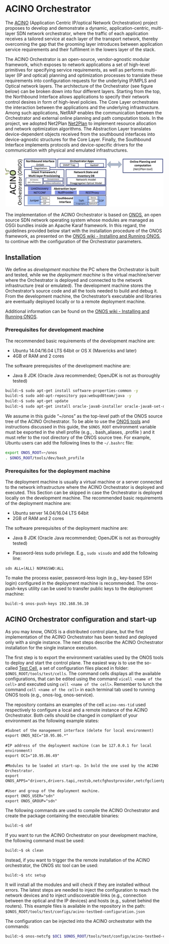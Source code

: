 # ACINO Orchestrator

The [ACINO](http://www.acino.eu) (Application Centric IP/optical Network Orchestration) project proposes to develop and demonstrate a dynamic, application-centric, multi-layer SDN network orchestrator, where the traffic of each application receives a tailored service at each layer of the transport network, thereby overcoming the gap that the grooming layer introduces between application service requirements and their fulfilment in the lowers layer of the stack.

The ACINO Orchestrator is an open-source, vendor-agnostic modular framework, which exposes to network applications a set of high-level primitives for specifying service requirements, as well as performs multi-layer (IP and optical) planning and optimization processes to translate these requirements into configuration requests for the underlying IP/MPLS and Optical network layers.
The architecture of the Orchestrator (see figure below) can be broken down into four different layers. Starting from the top, the Northbound Interface allows applications to specify their network control desires in form of high-level policies. The Core Layer orchestrates the interaction between the applications and the underlying infrastructure. Among such applications, NetRAP enables the communication between the Orchestrator and external online planning and path computation tools. In the project, we adopted Net2Plan [Net2Plan](https://www.net2plan.com) to implement resource allocation and network optimization algorithms. The Abstraction Layer translates device-dependent objects received from the southbound interfaces into device-agnostic structures for the Core Layer. Finally, the Southbound Interface implements protocols and device-specific drivers for the communication with physical and emulated infrastructures.

![Alt text](/architecture.png?raw=true " ")

The implementation of the ACINO Orchestrator is based on [ONOS](https://onosproject.org/), an open source SDN network operating system whose modules are managed as OSGi bundles inside an Apache Karaf framework. In this regard, the guidelines provided below start with the installation procedure of the ONOS framework, as presented on the [ONOS wiki - Installing and Running ONOS](https://wiki.onosproject.org/display/ONOS/Installing+and+Running+ONOS), to continue with the configuration of the Orchestrator parameters.

## Installation
We define as _development machine_ the PC where the Orchestrator is built and tested, while we the _deployment machine_ is the virtual machine/server where the Orchestrator is deployed and connected to the network infrastructure (real or emulated).
The development machine stores the Orchestrator’s source code and all the tools needed to build and debug it. From the development machine, the Orchestrator’s executable and libraries are eventually deployed locally or to a remote deployment machine.

Additional information can be found on the [ONOS wiki - Installing and Running ONOS](https://wiki.onosproject.org/display/ONOS/Installing+and+Running+ONOS).

### Prerequisites for development machine

The recommended basic requirements of the development machine are:

- Ubuntu 14.04/16.04 LTS 64bit or OS X (Mavericks and later)
- 4GB of RAM and 2 cores

The software prerequisites of the development machine are:

- Java 8 JDK (Oracle Java recommended; OpenJDK is not as thoroughly tested)

```bash
build:~$ sudo apt-get install software-properties-common -y
build:~$ sudo add-apt-repository ppa:webupd8team/java -y
build:~$ sudo apt-get update
build:~$ sudo apt-get install oracle-java8-installer oracle-java8-set-default -y
```


We assume in this guide “~/onos” as the top-level path of the ONOS source tree of the ACINO Orchestrator.
To be able to use the [ONOS tools](https://wiki.onosproject.org/display/ONOS/Adding+ONOS+utility+scripts+and+functions+to+your+environment) and instructions discussed in this guide, the ```$ONOS_ROOT``` environment variable must be exported in the shell profile (e.g., . bash_aliases, .profile ) and it must refer to the root directory of the ONOS source tree. For example, Ubuntu users can add the following lines to the
```~/.bashrc``` file:

```bash
export ONOS_ROOT=~/onos
. $ONOS_ROOT/tools/dev/bash_profile
```

### Prerequisites for the deployment machine

The deployment machine is usually a virtual machine or a server connected to the network infrastructure where the ACINO Orchestrator is deployed and executed. This Section can be skipped in case the Orchestrator is deployed locally on the development machine. The recommended basic requirements of the deployment machine are:

- Ubuntu server 14.04/16.04 LTS 64bit
- 2GB of RAM and 2 cores

The software prerequisites of the deployment machine are:
- Java 8 JDK (Oracle Java recommended; OpenJDK is not as thoroughly tested)

- Password-less sudo privilege.
E.g., `sudo visudo` and add the following line:

```sdn ALL=(ALL) NOPASSWD:ALL```

To make the process easier, password-less login (e.g., key-based SSH login) configured in the deployment machine is recommended. The onos-push-keys utility can be used to transfer public keys to the deployment machine:

```bash
build:~$ onos-push-keys 192.168.56.10
```

## ACINO Orchestrator configuration and start-up

As you may know, ONOS is a distributed control plane, but the first implementation of the ACINO Orchestrator has been tested
and deployed only with a single instance. The next steps describe the ACINO Orchestrator installation for the single instance execution.

The first step is to export the environment variables used by the ONOS tools to deploy and start the control plane.
The easiest way is to use the so-called [Test Cell](https://wiki.onosproject.org/display/ONOS/Environment+setup+with+cells), a set of configuration files placed in folder: `$ONOS_ROOT/tools/test/cells`. The command cells displays all the available configurations, that can be edited using the command `vicell <name of the cell>` and executed using  `cell <name of the cell>`. Remember to lunch the command `cell <name of the cell>` in each terminal tab used to running ONOS tools (e.g., onos-log, onos-service).

The repository contains an examples of the cell ```acino-nms-tid``` used respectively to configure a local and a remote instance of the ACINO Orchestrator. Both cells should be changed in compliant of your environment as the following example states:

    #Subnet of the management interface (delete for local environment)
    export ONOS_NIC="10.95.86.*"

    #IP address of the deployment machine (can be 127.0.0.1 for local environment)
    export OC1="10.95.86.49"

    #Modules to be loaded at start-up. In bold the one used by the ACINO Orchestrator.
    export ONOS_APPS="drivers,drivers.tapi,restsb,netcfghostprovider,netcfgclientportsprovider,orchestrator,linkdiscovery,drivers.juniper"

    #User and group of the deployment machine.
    export ONOS_USER="sdn"
    export ONOS_GROUP="sdn"

The following commands are used to compile the ACINO Orchestrator and create the package containing
the executable binaries:

```bash
build:~$ obf
```

If you want to run the ACINO Orchestrator on your development machine, the following command must be used:

```bash
build:~$ ok clean
```

Instead, if you want to trigger the the remote installation of the ACINO orchestrator, the ONOS stc tool can be used:

```bash
build:~$ stc setup
```

It will install all the modules and will check if they are installed without errors. The latest steps are needed to inject the configuration to reach the network devices and to inject undiscoverable links (e.g., connection between the optical and the IP devices) and hosts (e.g., subnet behind the routers). This example files is available in the repository in the path: `$ONOS_ROOT/tools/test/configs/acino-testbed-configuration.json`

The configuration can be injected into the ACINO orchestrator with the commands:

```bash
build:~$ onos-netcfg $OC1 $ONOS_ROOT/tools/test/configs/acino-testbed-configuration.json
```
